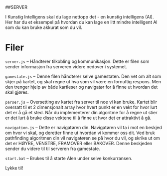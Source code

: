 #\#SERVER

I Kunstig Intelligens skal du lage nettopp det - en kunstig intelligens (AI). Her har du et 
eksempel på hvordan du kan lage en litt mindre intelligent AI som du kan bruke akkurat som du vil.

# Filer

`server.js` &ndash; Håndterer tilkobling og kommunikasjon. Dette er filen som sender informasjon fra
serveren videre nedover i systemet.

`gamestate.js` &ndash; Denne filen håndterer selve gamestaten. Den vet om alt som skjer på kartet,
og skal regne ut hva som vil være en fornuftig respons. Men den trenger hjelp av både kartleser og
navigatør for å finne ut hvordan det skal gjøres.

`parser.js` &ndash; Oversetting av kartet fra server til noe vi kan bruke. Kartet blir oversatt til
et 2 dimensjonalt array hvor hvert punkt er en vekt for hvor lurt det er å gå et sted. Når du
implementerer din algoritme for å regne ut stier er det lurt å bruke disse vektene til å finne ut hvor
det er attraktivt å gå.

`navigation.js` &ndash; Dette er navigatøren din. Navigatøren vil ta i mot en beskjed om hvor vi skal,
og deretter finne ut hvordan vi kommer oss dit. Ved bruk pathfinding algoritmen din vil navigatøren
se på hvor du vil, og skrike ut om det er HØYRE, VENSTRE, FRAMOVER eller BAKOVER. Denne beskjeden 
sender du videre til til serveren fra gamestate.

`start.bat` &ndash; Brukes til å starte AIen under selve konkurransen.

Lykke til!
